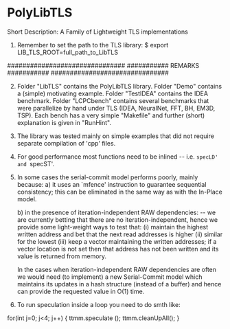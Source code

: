 PolyLibTLS
==========

Short Description: A Family of Lightweight TLS implementations


1. Remember to set the path to the TLS library:
    $ export LIB_TLS_ROOT=full_path_to_LibTLS


###############################
########### REMARKS ###########
###############################

2. Folder "LibTLS" contains the PolyLibTLS library.
   Folder "Demo"  contains a (simple) motivating example.
   Folder "TestIDEA" contains the IDEA benchmark.
   Folder "LCPCbench" contains several benchmarks that were parallelize by 
     hand under TLS (IDEA, NeuralNet, FFT, BH, EM3D, TSP). Each bench
     has a very simple "Makefile" and further (short) explanation is
     given in "RunHint". 

3. The library was tested mainly on simple examples that did not require
separate compilation of 'cpp' files.   

4. For good performance most functions need to be inlined -- i.e. 
`specLD' and `specST'. 

5. In some cases the serial-commit model performs poorly, mainly because:
     a) it uses an `mfence' instruction to guarantee sequential consistency;
        this can be eliminated in the same way as with the In-Place model.

     b) in the presence of iteration-independent RAW dependencies:
          -- we are currently betting that there are no iteration-independent,
             hence we provide some light-weight ways to test that:
               (i)   maintain the highest written address and bet that 
                     the next read addresses is higher
               (ii)  similar for the lowest
               (iii) keep a vector maintaining the written addresses;
                     if a vector location is not set then that address has
                     not been written and its value is returned from memory.

   In the cases when iteration-independent RAW dependencies are often
   we would need (to implement) a new Serial-Commit model which maintains 
   its updates in a hash structure (instead of a buffer) and hence can
   provide the requested value in O(1) time.

 
6. To run speculation inside a loop you need to do smth like:

for(int j=0; j<4; j++) {
	ttmm.speculate <SpecTh>();
	ttmm.cleanUpAll<SpecTh>();
}  

